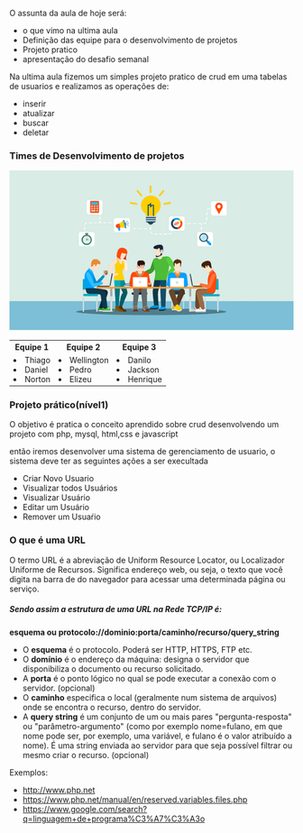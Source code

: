 O assunta da aula de hoje será:

- o que vimo na ultima aula
- Definição das equipe para  o desenvolvimento de projetos
- Projeto pratico
- apresentação do desafio semanal




Na ultima aula fizemos um simples projeto pratico de crud em uma tabelas de usuarios e realizamos as operações de:
- inserir
- atualizar
- buscar 
- deletar



### <span id='time_desenvolvimento'>Times de Desenvolvimento de projetos</span>
<img src='./time-de-desenvolvimento.png' />

 
<table>
    <tr>
        <th>Equipe 1</th>
        <th>Equipe 2</th>
        <th>Equipe 3</th>
    </tr>
    <tr>
        <td>
            <li>Thiago</li>
            <li>Daniel</li>
            <li>Norton</li>
        </td>
        <td>
            <li>Wellington</li>
            <li>Pedro</li>
            <li>Elizeu</li>
        </td>
        <td>
            <li>Danilo</li>
            <li>Jackson</li>
            <li>Henrique</li>
        </td>
    </tr>
</table>


### <span id='projeto_nivel1'>Projeto prático(nível1)</span>

<p>O objetivo é pratica o conceito aprendido sobre crud desenvolvendo um projeto com php, mysql, html,css e javascript
</p>

<p>então iremos desenvolver uma sistema de gerenciamento de usuario, o sistema deve ter as seguintes ações a ser execultada
</p>

* Criar Novo Usuario
* Visualizar todos Usuários
* Visualizar Usuário
* Editar um Usuário
* Remover um Usuaŕio



### O que é uma URL

<p>O termo URL é a abreviação de Uniform Resource Locator, ou Localizador Uniforme de Recursos. Significa endereço web, ou seja, o texto que você digita na barra de do navegador para acessar uma determinada página ou serviço.</p>


##### Sendo assim a estrutura de uma URL na Rede TCP/IP é:

**esquema ou protocolo://dominio:porta/caminho/recurso/query_string**


* O **esquema** é o protocolo. Poderá ser HTTP, HTTPS, FTP etc.
* O **domínio** é o endereço da máquina: designa o servidor que disponibiliza o documento ou recurso solicitado.
* A **porta** é o ponto lógico no qual se pode executar a conexão com o servidor. (opcional)
* O **caminho** especifica o local (geralmente num sistema de arquivos) onde se encontra o recurso, dentro do servidor.
* A **query string** é um conjunto de um ou mais pares "pergunta-resposta" ou "parâmetro-argumento" (como por exemplo nome=fulano, em que nome pode ser, por exemplo, uma variável, e fulano é o valor atribuído a nome). É uma string enviada ao servidor para que seja possível filtrar ou mesmo criar o recurso. (opcional)

Exemplos:

- http://www.php.net
- https://www.php.net/manual/en/reserved.variables.files.php
- https://www.google.com/search?q=linguagem+de+programa%C3%A7%C3%A3o
